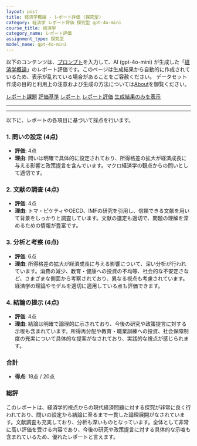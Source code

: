 ```yaml
---
layout: post
title: 経済学概論 - レポート評価 (探究型)
category: 経済学 レポート評価 探究型 gpt-4o-mini
course_title: 経済学
category_name: レポート評価
assignment_type: 探究型
model_name: gpt-4o-mini
---
```


以下のコンテンツは、[プロンプト](http://127.0.0.1:8000/generated/経済学/gpt-4o-mini/prompt_レポート評価-探究型.md)を入力して、AI (gpt-4o-mini) が生成した「[経済学概論](/contents/経済学/)」のレポート評価です。このページは生成結果から自動的に作成されているため、表示が乱れている場合があることをご容赦ください。
データセット作成の目的と利用上の注意および生成の方法については[About](/About)を御覧ください。

[レポート課題](../レポート課題-探究型)
[評価基準](../評価基準-探究型)
[レポート](../レポート-探究型)
[レポート評価](../レポート評価-探究型)
[生成結果のみを表示](http://127.0.0.1:8000/generated/経済学/gpt-4o-mini/レポート評価-探究型.md)
  

***
***
  
以下に、レポートの各項目に基づいて採点を行います。

### 1. 問いの設定 (4点)
- **評価**: 4点
- **理由**: 問いは明確で具体的に設定されており、所得格差の拡大が経済成長に与える影響と政策提言を含んでいます。マクロ経済学の観点からの問いとして適切です。

### 2. 文献の調査 (4点)
- **評価**: 4点
- **理由**: トマ・ピケティやOECD、IMFの研究を引用し、信頼できる文献を用いて背景をしっかりと調査しています。文献の選定も適切で、問題の理解を深めるための情報が豊富です。

### 3. 分析と考察 (6点)
- **評価**: 6点
- **理由**: 所得格差の拡大が経済成長に与える影響について、深い分析が行われています。消費の減少、教育・健康への投資の不均等、社会的な不安定さなど、さまざまな側面から考察されており、異なる視点も考慮されています。経済学の理論やモデルを適切に適用している点も評価できます。

### 4. 結論の提示 (4点)
- **評価**: 4点
- **理由**: 結論は明確で論理的に示されており、今後の研究や政策提言に対する示唆も含まれています。所得再分配や教育・職業訓練への投資、社会保障制度の充実について具体的な提案がなされており、実践的な視点が感じられます。

### 合計
- **得点**: 18点 / 20点

### 総評
このレポートは、経済学的視点からの現代経済問題に対する探究が非常に良く行われており、問いの設定から結論に至るまで一貫した論理展開がなされています。文献調査も充実しており、分析も深いものとなっています。全体として非常に高い評価を受ける内容であり、今後の研究や政策提言に対する具体的な示唆も含まれているため、優れたレポートと言えます。
